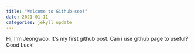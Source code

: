 ```yaml
---
title: "Welcome to Github-seo!"
date: 2021-01-11
categories: jekyll update
---
```


 Hi, I'm Jeongwoo. 
 It's my first github post. Can i use github page to useful?
 Good Luck!
